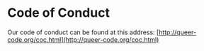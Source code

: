 # Code of Conduct

Our code of conduct can be found at this address: [http://queer-code.org/coc.html](http://queer-code.org/coc.html)
